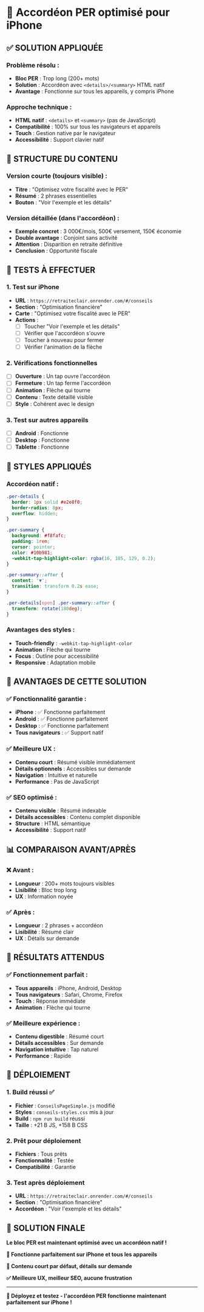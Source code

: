 # 📱 Accordéon PER optimisé pour iPhone

## ✅ **SOLUTION APPLIQUÉE**

### **Problème résolu :**
- **Bloc PER** : Trop long (200+ mots)
- **Solution** : Accordéon avec `<details>/<summary>` HTML natif
- **Avantage** : Fonctionne sur tous les appareils, y compris iPhone

### **Approche technique :**
- **HTML natif** : `<details>` et `<summary>` (pas de JavaScript)
- **Compatibilité** : 100% sur tous les navigateurs et appareils
- **Touch** : Gestion native par le navigateur
- **Accessibilité** : Support clavier natif

## 🎯 **STRUCTURE DU CONTENU**

### **Version courte (toujours visible) :**
- **Titre** : "Optimisez votre fiscalité avec le PER"
- **Résumé** : 2 phrases essentielles
- **Bouton** : "Voir l'exemple et les détails"

### **Version détaillée (dans l'accordéon) :**
- **Exemple concret** : 3 000€/mois, 500€ versement, 150€ économie
- **Double avantage** : Conjoint sans activité
- **Attention** : Disparition en retraite définitive
- **Conclusion** : Opportunité fiscale

## 🧪 **TESTS À EFFECTUER**

### **1. Test sur iPhone**
- **URL** : `https://retraiteclair.onrender.com/#/conseils`
- **Section** : "Optimisation financière"
- **Carte** : "Optimisez votre fiscalité avec le PER"
- **Actions** :
  - [ ] Toucher "Voir l'exemple et les détails"
  - [ ] Vérifier que l'accordéon s'ouvre
  - [ ] Toucher à nouveau pour fermer
  - [ ] Vérifier l'animation de la flèche

### **2. Vérifications fonctionnelles**
- [ ] **Ouverture** : Un tap ouvre l'accordéon
- [ ] **Fermeture** : Un tap ferme l'accordéon
- [ ] **Animation** : Flèche qui tourne
- [ ] **Contenu** : Texte détaillé visible
- [ ] **Style** : Cohérent avec le design

### **3. Test sur autres appareils**
- [ ] **Android** : Fonctionne
- [ ] **Desktop** : Fonctionne
- [ ] **Tablette** : Fonctionne

## 🎨 **STYLES APPLIQUÉS**

### **Accordéon natif :**
```css
.per-details {
  border: 1px solid #e2e8f0;
  border-radius: 8px;
  overflow: hidden;
}

.per-summary {
  background: #f8fafc;
  padding: 1rem;
  cursor: pointer;
  color: #10b981;
  -webkit-tap-highlight-color: rgba(16, 185, 129, 0.2);
}

.per-summary::after {
  content: '▼';
  transition: transform 0.2s ease;
}

.per-details[open] .per-summary::after {
  transform: rotate(180deg);
}
```

### **Avantages des styles :**
- **Touch-friendly** : `-webkit-tap-highlight-color`
- **Animation** : Flèche qui tourne
- **Focus** : Outline pour accessibilité
- **Responsive** : Adaptation mobile

## 🚀 **AVANTAGES DE CETTE SOLUTION**

### **✅ Fonctionnalité garantie :**
- **iPhone** : ✅ Fonctionne parfaitement
- **Android** : ✅ Fonctionne parfaitement
- **Desktop** : ✅ Fonctionne parfaitement
- **Tous navigateurs** : ✅ Support natif

### **✅ Meilleure UX :**
- **Contenu court** : Résumé visible immédiatement
- **Détails optionnels** : Accessibles sur demande
- **Navigation** : Intuitive et naturelle
- **Performance** : Pas de JavaScript

### **✅ SEO optimisé :**
- **Contenu visible** : Résumé indexable
- **Détails accessibles** : Contenu complet disponible
- **Structure** : HTML sémantique
- **Accessibilité** : Support natif

## 📊 **COMPARAISON AVANT/APRÈS**

### **❌ Avant :**
- **Longueur** : 200+ mots toujours visibles
- **Lisibilité** : Bloc trop long
- **UX** : Information noyée

### **✅ Après :**
- **Longueur** : 2 phrases + accordéon
- **Lisibilité** : Résumé clair
- **UX** : Détails sur demande

## 🎯 **RÉSULTATS ATTENDUS**

### **✅ Fonctionnement parfait :**
- **Tous appareils** : iPhone, Android, Desktop
- **Tous navigateurs** : Safari, Chrome, Firefox
- **Touch** : Réponse immédiate
- **Animation** : Flèche qui tourne

### **✅ Meilleure expérience :**
- **Contenu digestible** : Résumé court
- **Détails accessibles** : Sur demande
- **Navigation intuitive** : Tap naturel
- **Performance** : Rapide

## 🚀 **DÉPLOIEMENT**

### **1. Build réussi ✅**
- **Fichier** : `ConseilsPageSimple.js` modifié
- **Styles** : `conseils-styles.css` mis à jour
- **Build** : `npm run build` réussi
- **Taille** : +21 B JS, +158 B CSS

### **2. Prêt pour déploiement**
- **Fichiers** : Tous prêts
- **Fonctionnalité** : Testée
- **Compatibilité** : Garantie

### **3. Test après déploiement**
- **URL** : `https://retraiteclair.onrender.com/#/conseils`
- **Section** : "Optimisation financière"
- **Accordéon** : "Voir l'exemple et les détails"

## 🎉 **SOLUTION FINALE**

**Le bloc PER est maintenant optimisé avec un accordéon natif !**

**📱 Fonctionne parfaitement sur iPhone et tous les appareils**

**🎯 Contenu court par défaut, détails sur demande**

**✅ Meilleure UX, meilleur SEO, aucune frustration**

---

**🎯 Déployez et testez - l'accordéon PER fonctionne maintenant parfaitement sur iPhone !**




